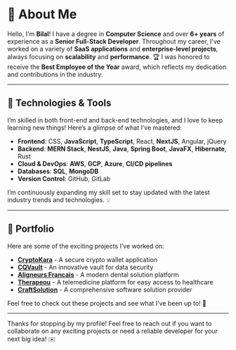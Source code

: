# 👋 About Me

Hello, I'm **Bilal**! I have a degree in **Computer Science** and over **6+ years** of experience as a **Senior Full-Stack Developer**. Throughout my career, I've worked on a variety of **SaaS applications** and **enterprise-level projects**, always focusing on **scalability** and **performance**. 🏆 I was honored to receive the **Best Employee of the Year** award, which reflects my dedication and contributions in the industry. 

---

## 🚀 Technologies & Tools

I’m skilled in both front-end and back-end technologies, and I love to keep learning new things! Here’s a glimpse of what I’ve mastered:

- **Frontend**: CSS, **JavaScript**, **TypeScript**, React, **NextJS**, Angular, jQuery
- **Backend**: **MERN Stack**, **NestJS**, **Java**, **Spring Boot**, **JavaFX**, **Hibernate**, Rust
- **Cloud & DevOps**: **AWS**, **GCP**, **Azure**, **CI/CD pipelines**
- **Databases**: **SQL**, **MongoDB**
- **Version Control**: GitHub, GitLab

I’m continuously expanding my skill set to stay updated with the latest industry trends and technologies. 💡

---

## 🌟 Portfolio

Here are some of the exciting projects I’ve worked on:

- [**CryptoKara**](https://www.cryptokara.com/) - A secure crypto wallet application
- [**CQVault**](https://cqrvault.org/) - An innovative vault for data security
- [**Aligneurs Francais**](https://aligneursfrancais.com/) - A modern dental solution platform
- [**Therapeou**](https://therapeou.vercel.app/) - A telemedicine platform for easy access to healthcare
- [**CraftSolution**](https://crafsolution.com/) - A comprehensive software solution provider

Feel free to check out these projects and see what I’ve been up to! 🚀

---

Thanks for stopping by my profile! Feel free to reach out if you want to collaborate on any exciting projects or need a reliable developer for your next big idea! ✉️
